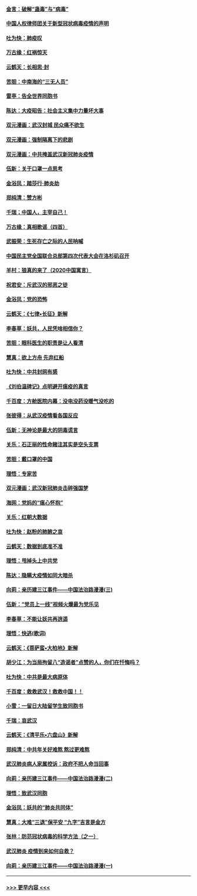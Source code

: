 #### [金言：破解“蛊毒”与“病毒”](../pages/nsc993/n11864103.md?t=02131102) 
#### [中国人权律师团关于新型冠状病毒疫情的声明](../pages/nsc993/n11864249.md?t=02131102) 
#### [吐为快：肺疫叹](../pages/nsc993/n11864027.md?t=02131102) 
#### [万古缘：红祸惊天](../pages/nsc993/n11864079.md?t=02131102) 
#### [云鹤天：长相思‧封](../pages/nsc993/n11864006.md?t=02131102) 
#### [苦胆：中南海的“三无人员”](../pages/nsc993/n11862997.md?t=02131102) 
#### [雷亭：告全世界同胞书](../pages/nsc993/n11862572.md?t=02131102) 
#### [陈达：大疫昭告：社会主义集中力量坏大事](../pages/nsc993/n11859419.md?t=02131102) 
#### [双元漫画：武汉封城 民众痛不欲生](../pages/nsc993/n11859287.md?t=02131102) 
#### [双元漫画：强制隔离下的悲剧](../pages/nsc993/n11859244.md?t=02131102) 
#### [双元漫画：中共掩盖武汉新冠肺炎疫情](../pages/nsc993/n11858249.md?t=02131102) 
#### [伍新：关于口罩一点思考](../pages/nsc993/n11859195.md?t=02131102) 
#### [金浴凤：踏莎行‧肺炎劫](../pages/nsc993/n11858227.md?t=02131102) 
#### [郑纯清：赞方彬](../pages/nsc993/n11856803.md?t=02131102) 
#### [千瑞；中国人，主宰自己！](../pages/nsc993/n11856793.md?t=02131102) 
#### [万古缘：真相歌谣（四首）](../pages/nsc993/n11856263.md?t=02131102) 
#### [武振荣：生死存亡之际的人民呐喊](../pages/nsc993/n11856256.md?t=02131102) 
#### [中国民主党全国联合总部第四次代表大会在洛杉矶召开](../pages/nsc993/n11856344.md?t=02131102) 
#### [羊村：狼真的来了（2020中国寓言）](../pages/nsc993/n11856229.md?t=02131102) 
#### [祝君安：斥武汉的邪恶之徒](../pages/nsc993/n11855861.md?t=02131102) 
#### [金浴凤：党的恐怖](../pages/nsc993/n11855849.md?t=02131102) 
#### [云鹤天：《七律▪长征》新解](../pages/nsc993/n11855479.md?t=02131102) 
#### [李春草：妖共，人民凭啥相信你？](../pages/nsc993/n11855196.md?t=02131102) 
#### [苦胆：眼科医生的职责是让人看清](../pages/nsc993/n11853840.md?t=02131102) 
#### [慧真：欲上方舟 先弃红船](../pages/nsc993/n11853483.md?t=02131102) 
#### [吐为快：中共封网有感](../pages/nsc993/n11852575.md?t=02131102) 
#### [《刘伯温碑记》点明避开瘟疫的真言](../pages/nsc993/n11852128.md?t=02131102) 
#### [千百度：方舱医院内幕：没电没药没暖气没吃的](../pages/nsc993/n11850211.md?t=02131102) 
#### [张彼得：从武汉疫情看各国反应](../pages/nsc993/n11850102.md?t=02131102) 
#### [伍新：无神论是最大的阴毒谎言](../pages/nsc993/n11846129.md?t=02131102) 
#### [关乐：石正丽的性命赌注其实是空头支票](../pages/nsc993/n11846109.md?t=02131102) 
#### [苦胆：戴口罩的中国](../pages/nsc993/n11845576.md?t=02131102) 
#### [理悟：专家苦](../pages/nsc993/n11845564.md?t=02131102) 
#### [双元漫画：武汉新冠肺炎击碎强国梦](../pages/nsc993/n11843320.md?t=02131102) 
#### [海网：党妈的“瘟心怀抱”](../pages/nsc993/n11840740.md?t=02131102) 
#### [关乐：红朝大数据](../pages/nsc993/n11840675.md?t=02131102) 
#### [吐为快：赵粉的肺腑之哀](../pages/nsc993/n11840618.md?t=02131102) 
#### [云鹤天：数据到底准不准](../pages/nsc993/n11840325.md?t=02131102) 
#### [理悟：甩掉头上中共党](../pages/nsc993/n11838826.md?t=02131102) 
#### [陈达：隐瞒大疫情如同大暗杀](../pages/nsc993/n11838771.md?t=02131102) 
#### [向莉：亲历建三江事件——中国法治路漫漫(三)](../pages/nsc993/n11831825.md?t=02131102) 
#### [伍新：“党员上一线”视频火爆最为党乐见](../pages/nsc993/n11838200.md?t=02131102) 
#### [李春草：不能让妖共再逍遥](../pages/nsc993/n11838102.md?t=02131102) 
#### [理悟：快逃(歌词)](../pages/nsc993/n11838083.md?t=02131102) 
#### [云鹤天：《菩萨蛮▪大柏地》新解](../pages/nsc993/n11838059.md?t=02131102) 
#### [胡少江：为当局拘留八“造谣者”点赞的人，你们在忏悔吗？](../pages/nsc993/n11836801.md?t=02131102) 
#### [吐为快：中共是最大病原体](../pages/nsc993/n11836748.md?t=02131102) 
#### [千百度：救救武汉！救救中国！！](../pages/nsc993/n11836145.md?t=02131102) 
#### [小雪：一留日大陆留学生致同胞书](../pages/nsc993/n11834624.md?t=02131102) 
#### [千瑞：哀武汉](../pages/nsc993/n11833647.md?t=02131102) 
#### [云鹤天：《清平乐▪六盘山》新解](../pages/nsc993/n11833611.md?t=02131102) 
#### [郑纯清：中共年关好难熬 熬过更难熬](../pages/nsc993/n11833489.md?t=02131102) 
#### [武汉肺炎病人家属控诉：政府不把人命当回事](../pages/nsc993/n11833205.md?t=02131102) 
#### [向莉：亲历建三江事件——中国法治路漫漫(二)](../pages/nsc993/n11829102.md?t=02131102) 
#### [理悟：致武汉同胞](../pages/nsc993/n11831522.md?t=02131102) 
#### [金浴凤：妖共的“肺炎共同体”](../pages/nsc993/n11829448.md?t=02131102) 
#### [慧真：大难“三退”保平安 “九字”吉言是金方](../pages/nsc993/n11829501.md?t=02131102) 
#### [张林：防范冠状病毒的科学方法（之一）](../pages/nsc993/n11828618.md?t=02131102) 
#### [武汉肺炎 疫情到来如何自救？](../pages/nsc993/n11827632.md?t=02131102) 
#### [向莉：亲历建三江事件——中国法治路漫漫(一)](../pages/nsc993/n11827190.md?t=02131102) 

----
#### [ >>> 更早内容 <<< ](../indexes/nsc993-earlier.md)
